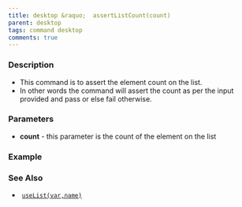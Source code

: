 ```yaml
---
title: desktop &raquo;  assertListCount(count)
parent: desktop
tags: command desktop
comments: true
---
```


### Description

- This command is to assert the element count on the list.
- In other words the command will assert the count as per the input provided and pass or else fail otherwise.

### Parameters

- **count** -  this parameter is the count of the element on the list

### Example


### See Also

-  [`useList(var,name)`](useList(var,name))